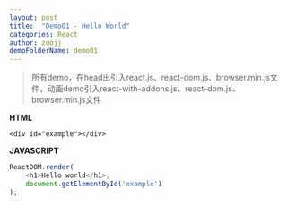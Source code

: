 ```yaml
---
layout: post
title:  "Demo01 - Hello World"
categories: React
author: zuojj
demoFolderName: demo01
---
```


>所有demo，在head出引入react.js、react-dom.js、browser.min.js文件，动画demo引入react-with-addons.js、react-dom.js、browser.min.js文件

**HTML**

```
<div id="example"></div>
```
**JAVASCRIPT**

```javascript
ReactDOM.render(
    <h1>Hello world</h1>, 
    document.getElementById('example')
);
```